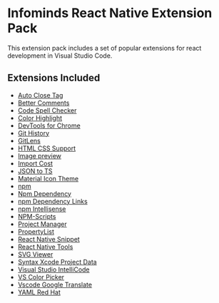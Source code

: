 # Infominds React Native Extension Pack
This extension pack includes a set of popular extensions for react development in Visual Studio Code.

## Extensions Included
- [Auto Close Tag]
- [Better Comments]
- [Code Spell Checker]
- [Color Highlight]
- [DevTools for Chrome]
- [Git History]
- [GitLens]
- [HTML CSS Support]
- [Image preview]
- [Import Cost]
- [JSON to TS]
- [Material Icon Theme]
- [npm]
- [Npm Dependency]
- [npm Dependency Links]
- [npm Intellisense]
- [NPM-Scripts]
- [Project Manager]
- [PropertyList]
- [React Native Snippet]
- [React Native Tools]
- [SVG Viewer]
- [Syntax Xcode Project Data]
- [Visual Studio IntelliCode]
- [VS Color Picker]
- [Vscode Google Translate]
- [YAML Red Hat]


[Auto Close Tag]: https://marketplace.visualstudio.com/items?itemName=formulahendry.auto-close-tag
[Better Comments]: https://marketplace.visualstudio.com/items?itemName=aaron-bond.better-comments 
[Code Spell Checker]: https://marketplace.visualstudio.com/items?itemName=streetsidesoftware.code-spell-checker 
[Color Highlight]: https://marketplace.visualstudio.com/items?itemName=naumovs.color-highlight 
[DevTools for Chrome]: https://marketplace.visualstudio.com/items?itemName=codemooseus.vscode-devtools-for-chrome 
[Git History]: https://marketplace.visualstudio.com/items?itemName=donjayamanne.githistory 
[GitLens]: https://marketplace.visualstudio.com/items?itemName=eamodio.gitlens 
[HTML CSS Support]: https://marketplace.visualstudio.com/items?itemName=ecmel.vscode-html-css 
[Image preview]: https://marketplace.visualstudio.com/items?itemName=kisstkondoros.vscode-gutter-preview 
[Import Cost]: https://marketplace.visualstudio.com/items?itemName=wix.vscode-import-cost 
[JSON to TS]: https://marketplace.visualstudio.com/items?itemName=MariusAlchimavicius.json-to-ts 
[Material Icon Theme]: https://marketplace.visualstudio.com/items?itemName=PKief.material-icon-theme 
[npm]: https://marketplace.visualstudio.com/items?itemName=eg2.vscode-npm-script 
[Npm Dependency]: https://marketplace.visualstudio.com/items?itemName=howardzuo.vscode-npm-dependency 
[npm Dependency Links]: https://marketplace.visualstudio.com/items?itemName=herrmannplatz.npm-dependency-links 
[npm Intellisense]: https://marketplace.visualstudio.com/items?itemName=christian-kohler.npm-intellisense 
[NPM-Scripts]: https://marketplace.visualstudio.com/items?itemName=traBpUkciP.vscode-npm-scripts 
[Project Manager]: https://marketplace.visualstudio.com/items?itemName=alefragnani.project-manager 
[PropertyList]: https://marketplace.visualstudio.com/items?itemName=zhouronghui.propertylist 
[React Native Snippet]: https://marketplace.visualstudio.com/items?itemName=jundat95.react-native-snippet 
[React Native Tools]: https://marketplace.visualstudio.com/items?itemName=msjsdiag.vscode-react-native 
[SVG Viewer]: https://marketplace.visualstudio.com/items?itemName=cssho.vscode-svgviewer 
[Syntax Xcode Project Data]: https://marketplace.visualstudio.com/items?itemName=mariomatheu.syntax-project-pbxproj 
[Visual Studio IntelliCode]: https://marketplace.visualstudio.com/items?itemName=VisualStudioExptTeam.vscodeintellicode 
[VS Color Picker]: https://marketplace.visualstudio.com/items?itemName=lihui.vs-color-picker 
[Vscode Google Translate]: https://marketplace.visualstudio.com/items?itemName=funkyremi.vscode-google-translate 
[YAML Red Hat]: https://marketplace.visualstudio.com/items?itemName=redhat.vscode-yaml 
